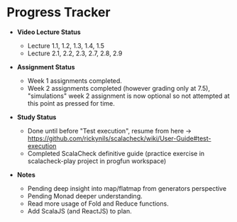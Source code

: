 # Progress Tracker

* **Video Lecture Status**
  * Lecture 1.1, 1.2, 1.3, 1.4, 1.5
  * Lecture 2.1, 2.2, 2.3, 2.7, 2.8, 2.9
  
  
* **Assignment Status**
  * Week 1 assignments completed.
  * Week 2 assignments completed (however grading only at 7.5), "simulations" week 2 assignment is now optional so not attempted at this point as pressed for time.
  
* **Study Status**
  * Done until before "Test execution", resume from here -> https://github.com/rickynils/scalacheck/wiki/User-Guide#test-execution
  * Completed ScalaCheck definitive guide (practice exercise in scalacheck-play project in progfun workspace)
  

* **Notes**
  * Pending deep insight into map/flatmap from generators perspective
  * Pending Monad deeper understanding.
  * Read more usage of Fold and Reduce functions.
  * Add ScalaJS (and ReactJS) to plan.
  